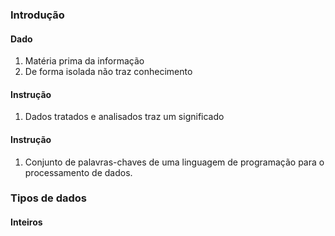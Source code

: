 ### Introdução
#### Dado
1. Matéria prima da informação
2. De forma isolada não traz conhecimento
#### Instrução
1. Dados tratados e analisados traz um significado
#### Instrução
1. Conjunto de palavras-chaves de uma linguagem de programação para o processamento de dados.

### Tipos de dados
#### Inteiros

